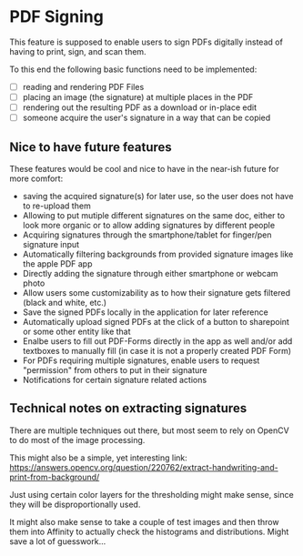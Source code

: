 # PDF Signing

This feature is supposed to enable users to sign PDFs digitally instead of having to print, sign, and scan them.

To this end the following basic functions need to be implemented:

- [ ] reading and rendering PDF Files
- [ ] placing an image (the signature) at multiple places in the PDF
- [ ] rendering out the resulting PDF as a download or in-place edit
- [ ] someone acquire the user's signature in a way that can be copied

## Nice to have future features

These features would be cool and nice to have in the near-ish future for more comfort:

- saving the acquired signature(s) for later use, so the user does not have to re-upload them
- Allowing to put mutiple different signatures on the same doc, either to look more organic or to allow adding signatures by different people
- Acquiring signatures through the smartphone/tablet for finger/pen signature input
- Automatically filtering backgrounds from provided signature images like the apple PDF app
- Directly adding the signature through either smartphone or webcam photo
- Allow users some customizability as to how their signature gets filtered (black and white, etc.)
- Save the signed PDFs locally in the application for later reference
- Automatically upload signed PDFs at the click of a button to sharepoint or some other entity like that
- Enalbe users to fill out PDF-Forms directly in the app as well and/or add textboxes to manually fill (in case it is not a properly created PDF Form)
- For PDFs requiring multiple signatures, enable users to request "permission" from others to put in their signature
- Notifications for certain signature related actions

## Technical notes on extracting signatures

There are multiple techniques out there, but most seem to rely on OpenCV to do most of the image processing.

This might also be a simple, yet interesting link:
https://answers.opencv.org/question/220762/extract-handwriting-and-print-from-background/

Just using certain color layers for the thresholding might make sense, since they will be disproportionally used.

It might also make sense to take a couple of test images and then throw them into Affinity to actually check the histograms and distributions. Might save a lot of guesswork...
